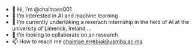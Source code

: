 - 👋 Hi, I’m @chaimaes001
- 👀 I’m interested in AI and machine learning
- 🌱 I’m currently undertaking a reserach internship in the field of AI at the university of Limerick, Ireland ...
- 💞️ I’m looking to collaborate on an research
- 📫 How to reach me chaimae.errebiai@usmba.ac.ma

<!---
chaimaes001/chaimaes001 is a ✨ special ✨ repository because its `README.md` (this file) appears on your GitHub profile.
You can click the Preview link to take a look at your changes.
--->

